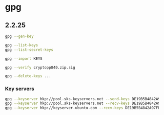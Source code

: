 # gpg

## 2.2.25

```bash
gpg --gen-key
```

```bash
gpg --list-keys
gpg --list-secret-keys
```

```bash
gpg --import KEYS
```

```bash
gpg --verify cryptopp840.zip.sig
```

```bash
gpg --delete-keys ...
```

### Key servers

```bash
gpg --keyserver hkp://pool.sks-keyservers.net --send-keys DE19B5B4842A97FE
gpg --keyserver hkp://pool.sks-keyservers.net --recv-keys DE19B5B4842A97FE
gpg --keyserver hkp://keyserver.ubuntu.com --recv-keys DE19B5B4842A97FE
```
